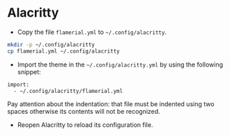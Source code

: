 # Alacritty

- Copy the file `flamerial.yml` to `~/.config/alacritty`.

```bash
mkdir -p ~/.config/alacritty
cp flamerial.yml ~/.config/alacritty
```

- Import the theme in the `~/.config/alacritty.yml` by using the following
  snippet:

```bash
import:
  - ~/.config/alacritty/flamerial.yml
```

Pay attention about the indentation: that file must be indented using two
spaces otherwise its contents will not be recognized.

- Reopen Alacritty to reload its configuration file.
